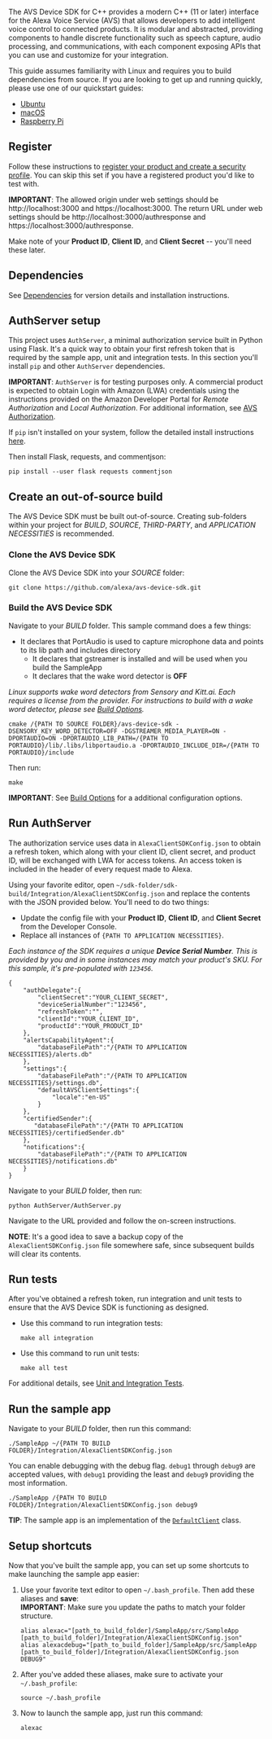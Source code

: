The AVS Device SDK for C++ provides a modern C++ (11 or later) interface for the Alexa Voice Service (AVS) that allows developers to add intelligent voice control to connected products. It is modular and abstracted, providing components to handle discrete functionality such as speech capture, audio processing, and communications, with each component exposing APIs that you can use and customize for your integration.  

This guide assumes familiarity with Linux and requires you to build dependencies from source. If you are looking to get up and running quickly, please use one of our quickstart guides:  

* [Ubuntu](https://github.com/alexa/avs-device-sdk/wiki/Ubuntu-Linux-Quick-Start-Guide)
* [macOS](https://github.com/alexa/avs-device-sdk/wiki/macOS-Quick-Start-Guide)
* [Raspberry Pi](https://github.com/alexa/avs-device-sdk/wiki/Raspberry-Pi-Quick-Start-Guide-with-Script)

## Register
Follow these instructions to [register your product and create a security profile](https://github.com/alexa/alexa-avs-sample-app/wiki/Create-Security-Profile). You can skip this set if you have a registered product you'd like to test with.

**IMPORTANT**: The allowed origin under web settings should be http://localhost:3000 and https://localhost:3000. The return URL under web settings should be http://localhost:3000/authresponse and https://localhost:3000/authresponse.

Make note of your **Product ID**, **Client ID**, and **Client Secret** -- you'll need these later.

## Dependencies
See [Dependencies](https://github.com/alexa/avs-device-sdk/wiki/Dependencies) for version details and installation instructions.

## AuthServer setup
This project uses `AuthServer`, a minimal authorization service built in Python using Flask. It's a quick way to obtain your first refresh token that is required by the sample app, unit and integration tests. In this section you'll install `pip`  and other `AuthServer` dependencies.

**IMPORTANT**: `AuthServer` is for testing purposes only. A commercial product is expected to obtain Login with Amazon (LWA) credentials using the instructions provided on the Amazon Developer Portal for *Remote Authorization* and *Local Authorization*. For additional information, see [AVS Authorization](https://developer.amazon.com/public/solutions/alexa/alexa-voice-service/content/avs-api-overview#authorization).

If `pip` isn't installed on your system, follow the detailed install instructions [here](https://packaging.python.org/installing/#install-pip-setuptools-and-wheel).

Then install Flask, requests, and commentjson:
```
pip install --user flask requests commentjson
```

## Create an out-of-source build
The AVS Device SDK must be built out-of-source. Creating sub-folders within your project for *BUILD*, *SOURCE*, *THIRD-PARTY*, and *APPLICATION NECESSITIES* is recommended.

### Clone the AVS Device SDK  
Clone the AVS Device SDK into your *SOURCE* folder:  
```
git clone https://github.com/alexa/avs-device-sdk.git
```

### Build the AVS Device SDK   
Navigate to your *BUILD* folder. This sample command does a few things:  
* It declares that PortAudio is used to capture microphone data and points to its lib path and includes directory
   * It declares that gstreamer is installed and will be used when you build the SampleApp
   * It declares that the wake word detector is **OFF**  

*Linux supports wake word detectors from Sensory and Kitt.ai. Each requires a license from the provider. For instructions to build with a wake word detector, please see [Build Options](https://github.com/alexa/avs-device-sdk/wiki/Build-Options).*  

```
cmake /{PATH TO SOURCE FOLDER}/avs-device-sdk -DSENSORY_KEY_WORD_DETECTOR=OFF -DGSTREAMER_MEDIA_PLAYER=ON -DPORTAUDIO=ON -DPORTAUDIO_LIB_PATH=/{PATH TO PORTAUDIO}/lib/.libs/libportaudio.a -DPORTAUDIO_INCLUDE_DIR=/{PATH TO PORTAUDIO}/include
```

Then run:
```
make
```

**IMPORTANT**: See [Build Options](https://github.com/alexa/avs-device-sdk/wiki/Build-Options) for a additional configuration options.

## Run AuthServer  

The authorization service uses data in `AlexaClientSDKConfig.json` to obtain a refresh token, which along with your client ID, client secret, and product ID, will be exchanged with LWA for access tokens. An access token is included in the header of every request made to Alexa.  

Using your favorite editor, open `~/sdk-folder/sdk-build/Integration/AlexaClientSDKConfig.json` and replace the contents with the JSON provided below. You'll need to do two things:
* Update the config file with your **Product ID**, **Client ID**, and **Client Secret** from the Developer Console.
* Replace all instances of `{PATH TO APPLICATION NECESSITIES}`.

*Each instance of the SDK requires a unique **Device Serial Number**. This is provided by you and in some instances may match your product's SKU. For this sample, it's pre-populated with `123456`.*

```
{
    "authDelegate":{
        "clientSecret":"YOUR_CLIENT_SECRET",
        "deviceSerialNumber":"123456",
        "refreshToken":"",
        "clientId":"YOUR_CLIENT_ID",
        "productId":"YOUR_PRODUCT_ID"
    },
    "alertsCapabilityAgent":{
        "databaseFilePath":"/{PATH TO APPLICATION NECESSITIES}/alerts.db"
    },
    "settings":{
        "databaseFilePath":"/{PATH TO APPLICATION NECESSITIES}/settings.db",
        "defaultAVSClientSettings":{
            "locale":"en-US"
        }
    },
    "certifiedSender":{
       "databaseFilePath":"/{PATH TO APPLICATION NECESSITIES}/certifiedSender.db"
    },
    "notifications":{
        "databaseFilePath":"/{PATH TO APPLICATION NECESSITIES}/notifications.db"
    }
}
```

Navigate to your *BUILD* folder, then run:
```
python AuthServer/AuthServer.py
```  

Navigate to the URL provided and follow the on-screen instructions.

**NOTE**: It's a good idea to save a backup copy of the `AlexaClientSDKConfig.json` file somewhere safe, since subsequent builds will clear its contents.

## Run tests
After you've obtained a refresh token, run integration and unit tests to ensure that the AVS Device SDK is functioning as designed.

* Use this command to run integration tests:
   ```
   make all integration
   ```
* Use this command to run unit tests:  
   ```
   make all test
   ```

For additional details, see [Unit and Integration Tests](https://github.com/alexa/avs-device-sdk/wiki/Unit-and-Integration-Tests).

## Run the sample app
Navigate to your *BUILD* folder, then run this command:
```
./SampleApp ~/{PATH TO BUILD FOLDER}/Integration/AlexaClientSDKConfig.json
```

You can enable debugging with the debug flag. `debug1` through `debug9` are accepted values, with `debug1` providing the least and `debug9` providing the most information.  

```
./SampleApp /{PATH TO BUILD FOLDER}/Integration/AlexaClientSDKConfig.json debug9
```  

**TIP**: The sample app is an implementation of the [`DefaultClient`](https://github.com/alexa/avs-device-sdk/blob/1b712a1e978dc3fc6b5f4d31d95e6b3741e47f2a/ApplicationUtilities/DefaultClient/src/DefaultClient.cpp) class.  

## Setup shortcuts

Now that you've built the sample app, you can set up some shortcuts to make launching the sample app easier:   

1. Use your favorite text editor to open `~/.bash_profile`. Then add these aliases and **save**:  
   **IMPORTANT**: Make sure you update the paths to match your folder structure.  
   ```
   alias alexac="[path_to_build_folder]/SampleApp/src/SampleApp [path_to_build_folder]/Integration/AlexaClientSDKConfig.json"
   alias alexacdebug="[path_to_build_folder]/SampleApp/src/SampleApp [path_to_build_folder]/Integration/AlexaClientSDKConfig.json DEBUG9"
   ```
2. After you've added these aliases, make sure to activate your `~/.bash_profile`:  
   ```
   source ~/.bash_profile
   ```
3. Now to launch the sample app, just run this command:  
   ```
   alexac  
   ```
